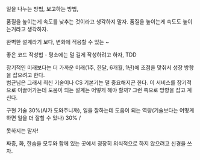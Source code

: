 일을 나누는 방법, 보고하는 방법, 


품질을 높이는게 속도를 낮추는 것이라고 생각하지 말자. 품질을 높이는게 속도도 높이는거라고 생각하자.

완벽한 설계라기 보다, 변화에 적응할 수 있는 ~

좋은 코드 작성법 - 평소에는 덜 길게 작성하려고 하자, TDD


장기적인 미래보다는 더 가까운 미래(1주, 한달, 6개월, 1년)에 초점을 맞춰서 성장 방향을 잡으려고 한다.   
범균님은 그래서 최신 기술이나 CS 기본기는 덜 중요해지곤 한다. 이 서비스를 장기적으로 이끌어가는데 도움이 되는 설계는 어떻게 해야 할까? 그런 쪽으로 방향을 잡고 계신다.

구현 기술 30%(AI가 도와주니까), 일을 잘하는데 도움이 되는 역량(기술보다는 어떻게 하면 일을 더 잘할 수 있나) 30% /

못하지는 말자!


짜증, 화, 한숨을 모두와 함께 있는 곳에서 굉장히 의식적으로 하지 않으려고 신경을 쓰자. 

